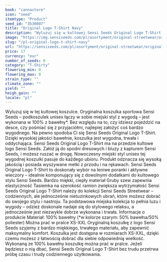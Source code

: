 ```yaml
---
book: "cannastore"
icon: "seed"
itemtype: "Product"
seed_id: "3530007"
title: "Original Logo T-Shirt Navy"
description: "Wyluzuj się w kultowej Sensi Seeds Original Logo T-Shirt: podkoszulku unisex łączącym w sobie miejski styl i wygodę. Kup online teraz!"
image: "https://img.sensiseeds.com/pl/asortyment/original-streetwear/original-logo-t-shirt-navy-image.png"
slug: "/pl-original-logo-t-shirt-navy"
url: "https://sensiseeds.com/pl/asortyment/original-streetwear/original-logo-t-shirt-navy?a_aid=cannastore"
price: 17
currency: "eur"
number_of_seeds: 0
category: "T-Shirty"
flowering_min: 0
flowering_max: 0
strain_type: ""
climate_zone: ""
yield: ""
heigh_gain: ""
locale: "pl"
---
```

Wyluzuj się w tej kultowej koszulce. Oryginalna koszulka sportowa Sensi Seeds – podkoszulek unisex łączy w sobie miejski styl z wygodą – jest wykonana w 100% z bawełny*. Bez względu na to, czy idziesz pojeździć na desce, czy pośmiać się z przyjaciółmi, najlepiej założyć coś bardzo wygodnego. Na pewno spodoba Ci się Sensi Seeds Original Logo T-Shirt. Dzięki wysokiej jakości bawełnie, koszulka jest wygodna, trwała i oddychająca. Sensi Seeds Original Logo T-Shirt ma na przedzie kultowe logo Sensi Seeds. Załóż ją do spodni dresowych i bluzy z kapturem Sensi Seeds, i możesz ruszać w drogę. Nowoczesny miejski styl unisex tej wygodnej koszulki pasuje do każdego ubioru. Produkt odznacza się wysoką jakością i posiada wyszywane metki z przodu i na rękawach. Sensi Seeds Original Logo T-Shirt to doskonały wybór na leniwe poranki i aktywne wieczory – idealnie komponujący się z dowolnymi dodatkami do kultowego stylu Sensi Seeds. Bardzo miękki, ciepły materiał Gruby szew zapewnia elastyczność Tasiemka na szerokość ramion zwiększa wytrzymałość Sensi Seeds Original Logo T-Shirt należy do kolekcji Sensi Seeds Streetwear – codziennych, ale jednocześnie nietuzinkowych ubrań, które możesz dobrać do swojego stylu i nastroju. Ta podstawowa miejska kolekcja to pełnia luzu i wygody – odzież doskonale nadaje się do stylowego relaksu, a jednocześnie jest niezwykle dobrze wykonana i trwała. Informacje o produkcie Materiał: 100% bawełny (*w kolorze szarym: 50% bawełna/50% poliester) Można prać w pralce XS-XXL Oryginalną koszulkę z logo Sensi Seeds szyjemy z bardzo miękkiego, trwałego materiału, aby zapewnić maksymalny komfort. Koszulka jest dostępna w rozmiarach XS-XXL, dzięki czemu możesz z łatwością dobrać dla siebie odpowiednią wielkość. Wykonaną ze 100% bawełny koszulkę można prać w pralce. Jeżeli będziesz o nią dbać, Sensi Seeds Original Logo T-Shirt bez trudu przetrwa próbę czasu i trudy codziennego użytkowania.
